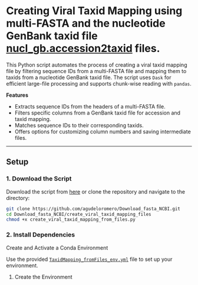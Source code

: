 # Creating Viral Taxid Mapping using multi-FASTA and the nucleotide GenBank taxid file [nucl_gb.accession2taxid](https://ftp.ncbi.nih.gov/pub/taxonomy/accession2taxid/) files.

This Python script automates the process of creating a viral taxid mapping file by filtering sequence IDs from a multi-FASTA file and mapping them to taxids from a nucleotide GenBank taxid file. The script uses `Dask` for efficient large-file processing and supports chunk-wise reading with `pandas`.

**Features**

* Extracts sequence IDs from the headers of a multi-FASTA file.
* Filters specific columns from a GenBank taxid file for accession and taxid mapping.
* Matches sequence IDs to their corresponding taxids.
* Offers options for customizing column numbers and saving intermediate files.

---

## **Setup**

### 1. Download the Script

Download the script from [here](https://github.com/agudeloromero/Download_fasta_NCBI/blob/main/create_viral_taxid_mapping_from_files/create_viral_taxid_mapping_from_files.py) or clone the repository and navigate to the directory:
```bash
git clone https://github.com/agudeloromero/Download_fasta_NCBI.git
cd Download_fasta_NCBI/create_viral_taxid_mapping_files
chmod +x create_viral_taxid_mapping_from_files.py
```

### 2. Install Dependencies

Create and Activate a Conda Environment

Use the provided [`TaxidMapping_fromFiles_env.yml`](https://github.com/agudeloromero/Download_fasta_NCBI/blob/main/create_viral_taxid_mapping_from_files/TaxidMapping_fromFiles_env.yml) file to set up your environment.

1. Create the Environment
